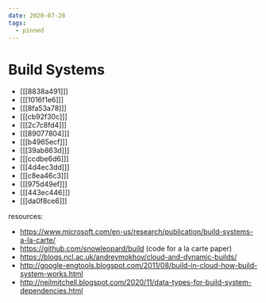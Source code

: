 ```yaml
---
date: 2020-07-28
tags:
  - pinned
---
```


# Build Systems

- [[[8838a491]]]
- [[[1016f1e6]]]
- [[[8fa53a78]]]
- [[[cb92f30c]]]
- [[[2c7c8fd4]]]
- [[[89077804]]]
- [[[b4965ecf]]]
- [[[39ab863d]]]
- [[[ccdbe6d6]]]
- [[[4d4ec3dd]]]
- [[[c8ea46c3]]]
- [[[975d49ef]]]
- [[[443ec446]]]
- [[[da0f8ce6]]]

resources:

- <https://www.microsoft.com/en-us/research/publication/build-systems-a-la-carte/>
- <https://github.com/snowleopard/build> (code for a la carte paper)
- <https://blogs.ncl.ac.uk/andreymokhov/cloud-and-dynamic-builds/>
- <http://google-engtools.blogspot.com/2011/08/build-in-cloud-how-build-system-works.html>
- <http://neilmitchell.blogspot.com/2020/11/data-types-for-build-system-dependencies.html>
